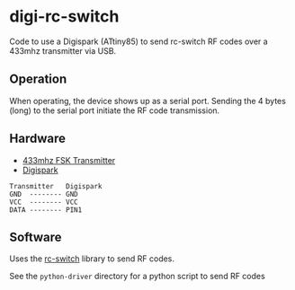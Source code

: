 # digi-rc-switch

Code to use a Digispark (ATtiny85) to send rc-switch RF codes over a 433mhz
transmitter via USB.

## Operation

When operating, the device shows up as a serial port. Sending the 4 bytes (long)
to the serial port initiate the RF code transmission.

## Hardware

* [433mhz FSK Transmitter](https://www.sparkfun.com/products/10534)
* [Digispark](http://digistump.com/products/1)

```
Transmitter   Digispark
GND  -------- GND
VCC  -------- VCC
DATA -------- PIN1
```

## Software

Uses the [rc-switch](https://github.com/sui77/rc-switch) library to send
RF codes.

See the `python-driver` directory for a python script to send RF codes
